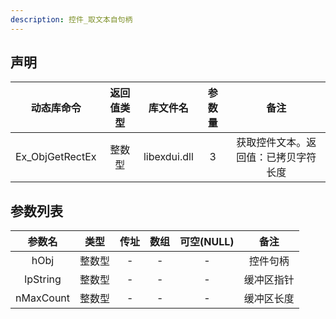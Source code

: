 ```yaml
---
description: 控件_取文本自句柄
---
```





## 声明

|   动态库命令    | 返回值类型 |   库文件名   | 参数量 |                 备注                 |
| :-------------: | :--------: | :----------: | :----: | :----------------------------------: |
| Ex_ObjGetRectEx |   整数型   | libexdui.dll |   3    | 获取控件文本。返回值：已拷贝字符长度 |

## 参数列表

|  参数名   |  类型  | 传址 | 数组 | 可空(NULL) |    备注    |
| :-------: | :----: | :--: | :--: | :--------: | :--------: |
|   hObj    | 整数型 |  -   |  -   |     -      |  控件句柄  |
| lpString  | 整数型 |  -   |  -   |     -      | 缓冲区指针 |
| nMaxCount | 整数型 |  -   |  -   |     -      | 缓冲区长度 |